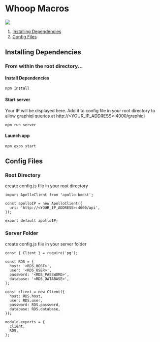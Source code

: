 # Whoop Macros

![](macrozz.gif)

1. [Installing Dependencies](#installing-dependencies)
1. [Config Files](#config-files)


## Installing Dependencies

### From within the root directory...
#### Install Dependencies
```sh
npm install
```
#### Start server
Your IP will be displayed here.  Add it to config file in your root directory to allow graphiql queries at http://<YOUR_IP_ADDRESS>:4000/graphiql
```
npm run server
```
#### Launch app
```
npm expo start
```

## Config Files
### Root Directory
create config.js file in your root directory
```
import ApolloClient from 'apollo-boost';

const apolloIP = new ApolloClient({
  uri: 'http://<YOUR_IP_ADDRESS>:4000/api',
});

export default apolloIP;
```

### Server Folder
create config.js file in your server folder
```
const { Client } = require('pg');

const RDS = {
  host: '<RDS_HOST>',
  user: '<RDS_USER>',
  password: '<RDS_PASSWORD>',
  database: '<RDS_DATABASE>',
};

const client = new Client({
  host: RDS.host,
  user: RDS.user,
  password: RDS.password,
  database: RDS.database,
});

module.exports = {
  client,
  RDS,
};
```
